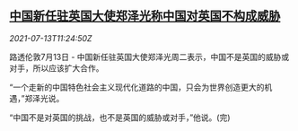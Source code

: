 <!--1626178159000-->
[中国新任驻英国大使郑泽光称中国对英国不构成威胁](https://cn.reuters.com/article/uk-ambassador-zheng-china-013-idCNKBS2EJ13V)
------

<div><i>2021-07-13T11:24:50Z</i></div><p>路透伦敦7月13日 - 中国新任驻英国大使郑泽光周二表示，中国不是英国的威胁或对手，所以应该扩大合作。</p><p>“一个走新的中国特色社会主义现代化道路的中国，只会为世界创造更大的机遇，”郑泽光说。</p><p>“中国不是对英国的挑战，也不是英国的威胁或对手，”他说。(完)</p>
